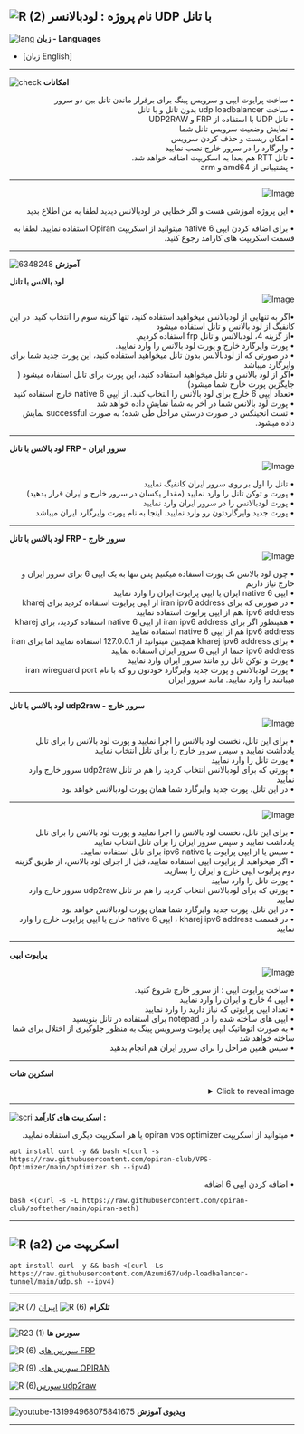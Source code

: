 ![R (2)](https://github.com/Azumi67/PrivateIP-Tunnel/assets/119934376/a064577c-9302-4f43-b3bf-3d4f84245a6f)
نام پروژه : لودبالانسر UDP با تانل
---------------------------------------------------------------
![lang](https://github.com/Azumi67/PrivateIP-Tunnel/assets/119934376/627ecb66-0445-4c15-b2a0-59e02c7f7e09)
**زبان - Languages**

- [زبان English]
------------------------
![check](https://github.com/Azumi67/PrivateIP-Tunnel/assets/119934376/13de8d36-dcfe-498b-9d99-440049c0cf14)
**امکانات**
 <div dir="rtl">&bull; ساخت پرایوت ایپی و سرویس پینگ برای برقرار ماندن تانل بین دو سرور</div>
 <div dir="rtl">&bull; ساخت udp loadbalancer بدون تانل و با تانل</div>
 <div dir="rtl">&bull; تانل UDP با استفاده از FRP و UDP2RAW</div>
 <div dir="rtl">&bull; نمایش وضعیت سرویس تانل شما</div>
 <div dir="rtl">&bull; امکان ریست و حذف کردن سرویس</div>
 <div dir="rtl">&bull; وایرگارد را در سرور خارج نصب نمایید</div>
 <div dir="rtl">&bull; تانل RTT هم بعدا به اسکریپت اضافه خواهد شد.</div>
 <div dir="rtl">&bull; پشتیبانی از amd64 و arm </div>
 
 ------------------------------------------------------

<p align="right">
  <img src="https://github.com/Azumi67/udp-loadbalancer-tunnel/assets/119934376/57112532-6845-4eab-9b42-1b680d7d88a5" alt="Image" /> <div dir="rtl">&bull; این پروژه اموزشی هست و اگر خطایی در لودبالانس دیدید لطفا به من اطلاع بدید</div>
</p> 
  <div dir="rtl">&bull; برای اضافه کردن ایپی 6 native میتوانید از اسکریپت Opiran استفاده نمایید. لطفا به قسمت اسکریپت های کارامد رجوع کنید.</div>
 
  -----------------------------------------
  
  ![6348248](https://github.com/Azumi67/PrivateIP-Tunnel/assets/119934376/398f8b07-65be-472e-9821-631f7b70f783)
**آموزش**

 

**لود بالانس با تانل**
 

 <p align="right">
  <img src="https://github.com/Azumi67/udp-loadbalancer-tunnel/assets/119934376/39c90b1c-f7ba-498f-9c61-9cb3de3edea6" alt="Image" />
</p>
 <div dir="rtl">&bull;اگر به تنهایی از لودبالانس میخواهید استفاده کنید، تنها گزینه سوم را انتخاب کنید. در این کانفیگ از لود بالانس و تانل استفاده میشود</div>
  <div dir="rtl">&bull;از گزینه 4، لودبالانس و تانل frp استفاده کردیم.</div>
   <div dir="rtl">&bull; پورت وایرگارد خارج و پورت لود بالانس را وارد نمایید.</div>
    <div dir="rtl">&bull; در صورتی که از لودبالانس بدون تانل میخواهید استفاده کنید، این پورت جدید شما برای وایرگارد میباشد</div>
     <div dir="rtl">&bull;اگر از لود بالانس و تانل میخواهید استفاده کنید، این پورت برای تانل استفاده میشود ( جایگزین پورت خارج شما میشود)</div>
      <div dir="rtl">&bull;تعداد ایپی 6 خارج برای لود بالانس را انتخاب کنید. از ایپی 6 native خارج استفاده کنید</div>
       <div dir="rtl">&bull; پورت لود بالانس شما در اخر به شما نمایش داده خواهد شد</div>
        <div dir="rtl">&bull; تست انجینکس در صورت درستی مراحل طی شده؛ به صورت successful نمایش داده میشود.</div>




----------------------
**لود بالانس با تانل FRP - سرور ایران**
<p align="right">
  <img src="https://github.com/Azumi67/udp-loadbalancer-tunnel/assets/119934376/cacbabab-3c7d-4188-a3bc-25613c832341" alt="Image" />
</p>
 <div dir="rtl">&bull; تانل را اول بر روی سرور ایران کانفیگ نمایید</div>
 <div dir="rtl">&bull; پورت و توکن تانل را وارد نمایید (مقدار یکسان در سرور خارج و ایران قرار بدهید)</div>
  <div dir="rtl">&bull; پورت لودبالانس را در سرور ایران وارد نمایید</div>
   <div dir="rtl">&bull; پورت جدید وایرگاردتون رو وارد نمایید. اینجا به نام پورت وایرگارد ایران میباشد</div>

--------------------------------------
**لود بالانس با تانل FRP - سرور خارج**
<p align="right">
  <img src="https://github.com/Azumi67/udp-loadbalancer-tunnel/assets/119934376/6d370703-4a13-474f-a544-50bb5714540f" alt="Image" />
</p>
 <div dir="rtl">&bull; چون لود بالانس تک پورت استفاده میکنیم پس تنها به یک ایپی 6 برای سرور ایران و خارج نیاز داریم</div>
  <div dir="rtl">&bull; ایپی 6 native ایران یا ایپی پرایوت ایران را وارد نمایید</div>
   <div dir="rtl">&bull; در صورتی که برای iran ipv6 address از ایپی پرایوت استفاده کردید برای kharej ipv6 address .هم از ایپی پرایوت استفاده نمایید</div>
    <div dir="rtl">&bull; همینطور اگر برای iran ipv6 address از ایپی 6 native استفاده کردید، برای kharej ipv6 address هم از ایپی 6 native استفاده نمایید</div>
     <div dir="rtl">&bull; برای kharej ipv6 address همچنین میتوانید از 127.0.0.1 استفاده نمایید اما برای iran ipv6 address حتما از ایپی 6 سرور ایران استفاده نمایید</div>
      <div dir="rtl">&bull; پورت و توکن تانل رو مانند سرور ایران وارد نمایید</div>
 <div dir="rtl">&bull; پورت لودبالانس و پورت جدید وایرگارد خودتون رو که با نام iran wireguard port میباشد را وارد نمایید. مانند سرور ایران</div>


---------------------------------

**لود بالانس با تانل udp2raw - سرور خارج**

<p align="right">
  <img src="https://github.com/Azumi67/udp-loadbalancer-tunnel/assets/119934376/d77d3170-7a3f-4404-a990-5331efe9f45e" alt="Image" />
</p>

  <div dir="rtl">&bull; برای این تانل، نخست لود بالانس را اجرا نمایید و پورت لود بالانس را برای تانل یادداشت نمایید و سپس سرور خارج را برای تانل انتخاب نمایید</div>
 <div dir="rtl">&bull; پورت تانل را وارد نمایید</div>
  <div dir="rtl">&bull; پورتی که برای لودبالانس انتخاب کردید را هم در تانل udp2raw سرور خارج وارد نمایید</div>
   <div dir="rtl">&bull; در این تانل، پورت جدید وایرگارد شما همان پورت لودبالانس خواهد بود</div>
 
------------------------------------------------------------------------------

<p align="right">
  <img src="https://github.com/Azumi67/udp-loadbalancer-tunnel/assets/119934376/1842bfa6-eafd-4392-8165-aaad32888b29" alt="Image" />
</p>

  <div dir="rtl">&bull; برای این تانل، نخست لود بالانس را اجرا نمایید و پورت لود بالانس را برای تانل یادداشت نمایید و سپس سرور ایران را برای تانل انتخاب نمایید</div>
  <div dir="rtl">&bull; سپس یا از ایپی پرایوت یا ipv6 native برای تانل استفاده نمایید.</div>
  <div dir="rtl">&bull; اگر میخواهید از پرایوت ایپی استفاده نمایید، قبل از اجرای لود بالانس، از طریق گزینه دوم پرایوت ایپی خارج و ایران را بسازید.</div>
 <div dir="rtl">&bull; پورت تانل را وارد نمایید</div>
  <div dir="rtl">&bull; پورتی که برای لودبالانس انتخاب کردید را هم در تانل udp2raw سرور خارج وارد نمایید</div>
   <div dir="rtl">&bull; در این تانل، پورت جدید وایرگارد شما همان پورت لودبالانس خواهد بود</div>
    <div dir="rtl">&bull; در قسمت kharej ipv6 address ، ایپی 6 native خارج یا ایپی پرایوت خارج را وارد نمایید</div>


---------------------------------------------------------------------------

**پرایوت ایپی**

  <p align="right">
  <img src="https://github.com/Azumi67/PrivateIP-Tunnel/assets/119934376/d92b4e8f-b368-4938-b639-5efea493e184" alt="Image" />
</p>
<div dir="rtl">&bull; ساخت پرایوت ایپی : از سرور خارج شروع کنید.</div>
 <div dir="rtl">&bull; ایپی 4 خارج و ایران را وارد نمایید</div> 
   <div dir="rtl">&bull; تعداد ایپی پرایوتی که نیاز دارید را وارد نمایید</div>
    <div dir="rtl">&bull; ایپی های ساخته شده را در notepad برای استفاده در تانل بنویسید</div>
     <div dir="rtl">&bull; به صورت اتوماتیک ایپی پرایوت وسرویس پینگ به منظور جلوگیری از اختلال برای شما ساخته خواهد شد</div>
      <div dir="rtl">&bull; سپس همین مراحل را برای سرور ایران هم انجام بدهید</div>


-------------------------------
**اسکرین شات**
<details>
  <summary align="right">Click to reveal image</summary>
  
  <p align="right">
    <img src="https://github.com/Azumi67/udp-loadbalancer-tunnel/assets/119934376/9d7d38c2-4e03-4d4c-bbb4-a32bb301cdb2" alt="menu screen" />
  </p>
</details>


------------------------------------------
![scri](https://github.com/Azumi67/FRP-V2ray-Loadbalance/assets/119934376/cbfb72ac-eff1-46df-b5e5-a3930a4a6651)
**اسکریپت های کارآمد :**

 <div dir="rtl">&bull; میتوانید از اسکریپت opiran vps optimizer یا هر اسکریپت دیگری استفاده نمایید.</div>
 
 
```
apt install curl -y && bash <(curl -s https://raw.githubusercontent.com/opiran-club/VPS-Optimizer/main/optimizer.sh --ipv4)
```
  <div dir="rtl">&bull; اضافه کردن ایپی 6 اضافه</div>
 
  
```
bash <(curl -s -L https://raw.githubusercontent.com/opiran-club/softether/main/opiran-seth)
```
-----------------------------------------------------
![R (a2)](https://github.com/Azumi67/PrivateIP-Tunnel/assets/119934376/716fd45e-635c-4796-b8cf-856024e5b2b2)
**اسکریپت من**
------------------------

```
apt install curl -y && bash <(curl -Ls https://raw.githubusercontent.com/Azumi67/udp-loadbalancer-tunnel/main/udp.sh --ipv4)
```


---------------------------------------------
![R (7)](https://github.com/Azumi67/PrivateIP-Tunnel/assets/119934376/42c09cbb-2690-4343-963a-5deca12218c1)
**تلگرام** 
![R (6)](https://github.com/Azumi67/FRP-V2ray-Loadbalance/assets/119934376/f81bf6e1-cfed-4e24-b944-236f5c0b15d3) [اپیران](https://github.com/opiran-club)

---------------------------------
![R23 (1)](https://github.com/Azumi67/FRP-V2ray-Loadbalance/assets/119934376/18d12405-d354-48ac-9084-fff98d61d91c)
**سورس ها**

![R (6)](https://github.com/Azumi67/FRP-V2ray-Loadbalance/assets/119934376/be0dd34c-7b47-4d93-904c-eecf013d7b06) [سورس های FRP](https://github.com/fatedier/frp)

![R (9)](https://github.com/Azumi67/FRP-V2ray-Loadbalance/assets/119934376/33388f7b-f1ab-4847-9e9b-e8b39d75deaa) [سورس های OPIRAN](https://github.com/opiran-club)

![R (6)](https://github.com/Azumi67/PrivateIP-Tunnel/assets/119934376/8a486a00-c6c3-4b30-ba47-3416f9bc2ab3)[سورس udp2raw](https://github.com/wangyu-/udp2raw/)

-----------------------------------------------------

![youtube-131994968075841675](https://github.com/Azumi67/FRP-V2ray-Loadbalance/assets/119934376/24202a92-aff2-4079-a6c2-9db14cd0ecd1)
**ویدیوی آموزش**

-----------------------------------------


